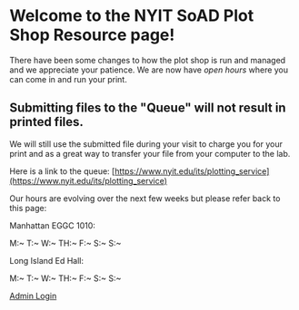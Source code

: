 # Welcome to the NYIT SoAD Plot Shop Resource page!
  
There have been some changes to how the plot shop is run and managed and we appreciate your patience. We are now have *open hours* where you can come in and run your print. 

## Submitting files to the "Queue" will not result in printed files. 

We will still use the submitted file during your visit to charge you for your print and as a great way to transfer your file from your computer to the lab.

Here is a link to the queue: [https://www.nyit.edu/its/plotting_service](https://www.nyit.edu/its/plotting_service)

Our hours are evolving over the next few weeks but please refer back to this page:

Manhattan EGGC 1010:

M:~
T:~
W:~
TH:~
F:~
S:~
S:~

Long Island Ed Hall:

M:~
T:~
W:~
TH:~
F:~
S:~
S:~


[Admin Login](https://web.nyit.edu/app/plot_shop/)


